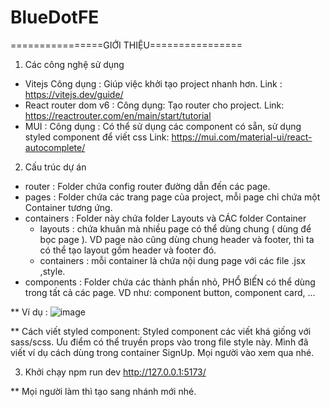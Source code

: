 # BlueDotFE
================GIỚI THIỆU================
1. Các công nghệ sử dụng
+ Vitejs
Công dụng : Giúp việc khởi tạo project nhanh hơn.
Link : https://vitejs.dev/guide/
+ React router dom v6 : 
Công dụng: Tạo router cho project.
Link: https://reactrouter.com/en/main/start/tutorial
+ MUI : 
Công dụng : Có thể sử dụng các component có sẵn, sử dụng styled component để viết css
Link: https://mui.com/material-ui/react-autocomplete/

2. Cấu trúc dự án
+ router : Folder chứa config router đường dẫn đến các page.
+ pages : Folder chứa các trang page của project, mỗi page chỉ chứa một Container tương ứng. 
+ containers : Folder này chứa folder Layouts và CÁC folder Container
    - layouts : chứa khuân mà nhiều page có thể dùng chung ( dùng để bọc page ). VD page nào cũng dùng chung header và footer, thì ta có thể tạo layout gồm header và footer đó.
    - containers : mỗi container là chứa nội dung page với các file .jsx ,style.
+ components : Folder chứa các thành phần nhỏ, PHỔ BIẾN có thể dùng trong tất cả các page. VD như: component button, component card, ...

** Ví dụ :
![image](https://user-images.githubusercontent.com/79511601/203785711-105698f8-afe8-4466-95a7-970651c96514.png)


** Cách viết styled component: 
Styled component các viết khá giống với sass/scss. Ưu điểm có thể truyền props vào trong file style này. Mình đã viết ví dụ cách dùng trong container SignUp. Mọi người vào xem qua nhé.

3. Khởi chạy
npm run dev
http://127.0.0.1:5173/


** Mọi người làm thì tạo sang nhánh mới nhé.
